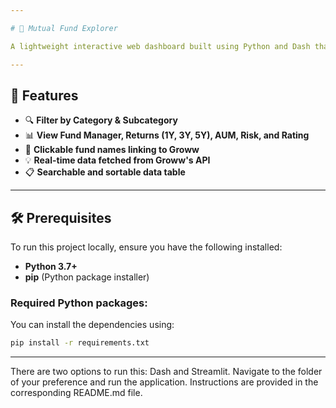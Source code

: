 ```yaml
---

# 🧭 Mutual Fund Explorer

A lightweight interactive web dashboard built using Python and Dash that allows users to browse, filter, and explore mutual funds available on Groww. The app fetches real-time mutual fund data and provides category and sub-category filtering, sortable tables, and direct links to fund pages.

---
```


## 🚀 Features

- 🔍 **Filter by Category & Subcategory**  
- 📊 **View Fund Manager, Returns (1Y, 3Y, 5Y), AUM, Risk, and Rating**  
- 📎 **Clickable fund names linking to Groww**  
- 💡 **Real-time data fetched from Groww's API**  
- 📋 **Searchable and sortable data table**  

---

## 🛠️ Prerequisites

To run this project locally, ensure you have the following installed:

- **Python 3.7+**
- **pip** (Python package installer)

### Required Python packages:

You can install the dependencies using:

```bash
pip install -r requirements.txt
```

---

There are two options to run this: Dash and Streamlit. Navigate to the folder of your preference and run the application. Instructions are provided in the corresponding README.md file. 